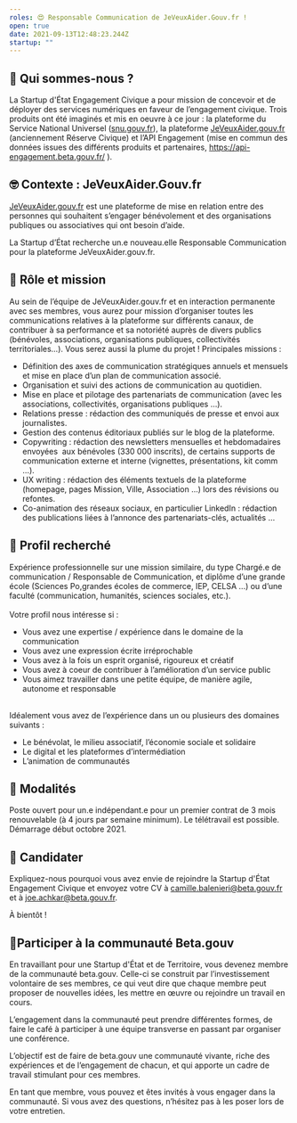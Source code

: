 ```yaml
---
roles: 😍 Responsable Communication de JeVeuxAider.Gouv.fr !
open: true
date: 2021-09-13T12:48:23.244Z
startup: ""
---
```

## 👋 Qui sommes-nous ?

La Startup d'État Engagement Civique a pour mission de concevoir et de déployer des services numériques en faveur de l’engagement civique. Trois produits ont été imaginés et mis en oeuvre à ce jour : la plateforme du Service National Universel ([snu.gouv.fr](https://www.snu.gouv.fr/)), la plateforme [JeVeuxAider.gouv.fr](https://jeveuxaider.gouv.fr/) (anciennement Réserve Civique) et l’API Engagement (mise en commun des données issues des différents produits et partenaires, <https://api-engagement.beta.gouv.fr/> ).

## 🤓 Contexte : JeVeuxAider.Gouv.fr 

[JeVeuxAider.gouv.fr](https://jeveuxaider.gouv.fr/) est une plateforme de mise en relation entre des personnes qui souhaitent s’engager bénévolement et des organisations publiques ou associatives qui ont besoin d’aide.



La Startup d’État recherche un.e nouveau.elle Responsable Communication pour la plateforme JeVeuxAider.gouv.fr.

## 🎯 Rôle et mission

Au sein de l’équipe de JeVeuxAider.gouv.fr et en interaction permanente avec ses membres, vous aurez pour mission d’organiser toutes les communications relatives à la plateforme sur différents canaux, de contribuer à sa performance et sa notoriété auprès de divers publics (bénévoles, associations, organisations publiques, collectivités territoriales…). Vous serez aussi la plume du projet ! Principales missions :

* Définition des axes de communication stratégiques annuels et mensuels et mise en place d’un plan de communication associé. 
* Organisation et suivi des actions de communication au quotidien.
* Mise en place et pilotage des partenariats de communication (avec les associations, collectivités, organisations publiques …).
* Relations presse : rédaction des communiqués de presse et envoi aux journalistes.
* Gestion des contenus éditoriaux publiés sur le blog de la plateforme.
* Copywriting : rédaction des newsletters mensuelles et hebdomadaires envoyées  aux bénévoles (330 000 inscrits), de certains supports de communication externe et interne (vignettes, présentations, kit comm …).
* UX writing : rédaction des éléments textuels de la plateforme (homepage, pages Mission, Ville, Association …) lors des révisions ou refontes.
* Co-animation des réseaux sociaux, en particulier LinkedIn : rédaction des publications liées à l’annonce des partenariats-clés, actualités …

## 🔎 Profil recherché

Expérience professionnelle sur une mission similaire, du type Chargé.e de communication / Responsable de Communication, et diplôme d’une grande école (Sciences Po,grandes écoles de commerce, IEP, CELSA ...) ou d’une faculté (communication, humanités, sciences sociales, etc.).\
\
Votre profil nous intéresse si :

* Vous avez une expertise / expérience dans le domaine de la communication
* Vous avez une expression écrite irréprochable
* Vous avez à la fois un esprit organisé, rigoureux et créatif
* Vous avez à coeur de contribuer à l’amélioration d’un service public
* Vous aimez travailler dans une petite équipe, de manière agile, autonome et responsable

\
Idéalement vous avez de l’expérience dans un ou plusieurs des domaines suivants :

* Le bénévolat, le milieu associatif, l’économie sociale et solidaire
* Le digital et les plateformes d’intermédiation
* L’animation de communautés 

## 📝 Modalités

Poste ouvert pour un.e indépendant.e pour un premier contrat de 3 mois renouvelable (à 4 jours par semaine minimum). Le télétravail est possible. Démarrage début octobre 2021.

## 🚀 Candidater

Expliquez-nous pourquoi vous avez envie de rejoindre la Startup d'État Engagement Civique et envoyez votre CV à [camille.balenieri@beta.gouv.fr](mailto:camille.balenieri@beta.gouv.fr) et à [joe.achkar@beta.gouv.fr](mailto:joe.achkar@beta.gouv.fr). 

À bientôt !

## 🤝Participer à la communauté Beta.gouv

En travaillant pour une Startup d'État et de Territoire, vous devenez membre de la communauté beta.gouv. Celle-ci se construit par l’investissement volontaire de ses membres, ce qui veut dire que chaque membre peut proposer de nouvelles idées, les mettre en œuvre ou rejoindre un travail en cours.

L’engagement dans la communauté peut prendre différentes formes, de faire le café à participer à une équipe transverse en passant par organiser une conférence.

L’objectif est de faire de beta.gouv une communauté vivante, riche des expériences et de l’engagement de chacun, et qui apporte un cadre de travail stimulant pour ces membres.

En tant que membre, vous pouvez et êtes invités à vous engager dans la communauté. Si vous avez des questions, n’hésitez pas à les poser lors de votre entretien.